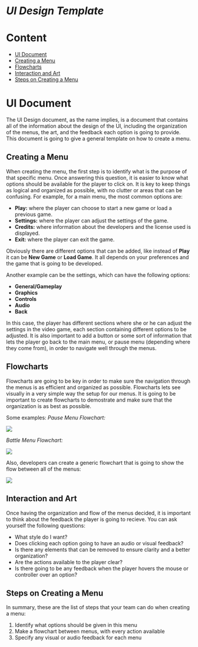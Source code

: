 # *UI Design Template*

# Content
* [UI Document](https://github.com/paulahitz8/RPGUIMenus/blob/main/templates/ui_design.md#ui-document)
* [Creating a Menu](https://github.com/paulahitz8/RPGUIMenus/blob/main/templates/ui_design.md#creating-a-menu)
* [Flowcharts](https://github.com/paulahitz8/RPGUIMenus/blob/main/templates/ui_design.md#flowcharts)
* [Interaction and Art](https://github.com/paulahitz8/RPGUIMenus/blob/main/templates/ui_design.md#interaction-and-art)
* [Steps on Creating a Menu](https://github.com/paulahitz8/RPGUIMenus/blob/main/templates/ui_design.md#steps-on-creating-a-menu)


# UI Document
The UI Design document, as the name implies, is a document that contains all of the information about the design of the UI, including the organization of the menus, the art, and the feedback each option is going to provide. This document is going to give a general template on how to create a menu.

## Creating a Menu
When creating the menu, the first step is to identify what is the purpose of that specific menu. Once answering this question, it is easier to know what options should be available for the player to click on. It is key to keep things as logical and organized as possible, with no clutter or areas that can be confusing. For example, for a main menu, the most common options are:

* __Play:__ where the player can choose to start a new game or load a previous game.
* __Settings:__ where the player can adjust the settings of the game.
* __Credits:__ where information about the developers and the license used is displayed.
* __Exit:__ where the player can exit the game.

Obviously there are different options that can be added, like instead of __Play__ it can be __New Game__ or __Load Game__. It all depends on your preferences and the game that is going to be developed. 

Another example can be the settings, which can have the following options:

* __General/Gameplay__
* __Graphics__ 
* __Controls__ 
* __Audio__ 
* __Back__

In this case, the player has different sections where she or he can adjust the settings in the video game, each section containing different options to be adjusted. It is also important to add a button or some sort of information that lets the player go back to the main menu, or pause menu (depending where they come from), in order to navigate well through the menus.


## Flowcharts
Flowcharts are going to be key in order to make sure the navigation through the menus is as efficient and organized as possible. Flowcharts lets see visually in a very simple way the setup for our menus. It is going to be important to create flowcharts to demostrate and make sure that the organization is as best as possible.

Some examples:
_Pause Menu Flowchart:_

<img src="https://i.pinimg.com/originals/30/2c/f1/302cf109c4f89c58feba09fdeeae7f8f.png">

_Battle Menu Flowchart:_

<img src="http://leri.weebly.com/uploads/4/8/8/5/48857963/7852899_orig.jpg">

Also, developers can create a generic flowchart that is going to show the flow between all of the menus:

<img src="https://images.squarespace-cdn.com/content/v1/57fd1900414fb5796ec9ef0e/1478447627883-RQIA8I174WY1EEG51FNG/ke17ZwdGBToddI8pDm48kIbKmVpWXp0hT9DwFKJuHfxZw-zPPgdn4jUwVcJE1ZvWQUxwkmyExglNqGp0IvTJZamWLI2zvYWH8K3-s_4yszcp2ryTI0HqTOaaUohrI8PIXSL_jJZ390Sxde8xirMC93N_YOQPnKKwVrryIHtGryc/menu_flowChart.png">


## Interaction and Art
Once having the organization and flow of the menus decided, it is important to think about the feedback the player is going to recieve. You can ask yourself the following questions:

- What style do I want? 
- Does clicking each option going to have an audio or visual feedback?
- Is there any elements that can be removed to ensure clarity and a better organization?
- Are the actions available to the player clear?
- Is there going to be any feedback when the player hovers the mouse or controller over an option?


## Steps on Creating a Menu
In summary, these are the list of steps that your team can do when creating a menu:

1. Identify what options should be given in this menu
2. Make a flowchart between menus, with every action available
3. Specify any visual or audio feedback for each menu
